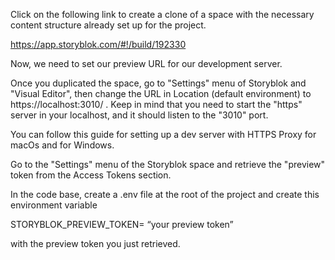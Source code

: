 Click on the following link to create a clone of a space with the necessary content structure already set up for the project.

https://app.storyblok.com/#!/build/192330

Now, we need to set our preview URL for our development server.

Once you duplicated the space, go to "Settings" menu of Storyblok and "Visual Editor", then change the URL in Location (default environment) to https://localhost:3010/
. Keep in mind that you need to start the "https" server in your localhost, and it should listen to the "3010" port.

You can follow this guide for setting up a dev server with HTTPS Proxy for macOs and for Windows.

Go to the "Settings" menu of the Storyblok space and retrieve the "preview" token from the Access Tokens section.

In the code base, create a .env file at the root of the project and create this environment variable

STORYBLOK_PREVIEW_TOKEN= “your preview token”

with the preview token you just retrieved.
